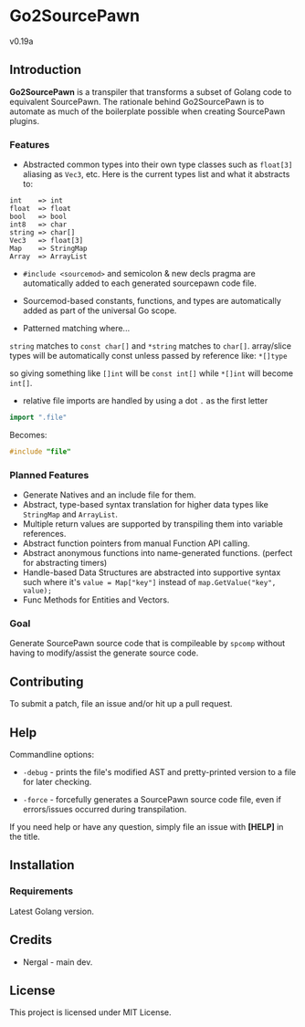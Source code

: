 # Go2SourcePawn
v0.19a

## Introduction

**Go2SourcePawn** is a transpiler that transforms a subset of Golang code to equivalent SourcePawn. The rationale behind Go2SourcePawn is to automate as much of the boilerplate possible when creating SourcePawn plugins.


### Features

* Abstracted common types into their own type classes such as `float[3]` aliasing as `Vec3`, etc.
Here is the current types list and what it abstracts to:
```
int    => int
float  => float
bool   => bool
int8   => char
string => char[]
Vec3   => float[3]
Map    => StringMap
Array  => ArrayList
```

* `#include <sourcemod>` and semicolon & new decls pragma are automatically added to each generated sourcepawn code file.

* Sourcemod-based constants, functions, and types are automatically added as part of the universal Go scope.

* Patterned matching where...

`string` matches to `const char[]`
and `*string` matches to `char[]`.
array/slice types will be automatically const unless passed by reference like: `*[]type`

so giving something like `[]int` will be `const int[]` while `*[]int` will become `int[]`.


* relative file imports are handled by using a dot `.` as the first letter
```go
import ".file"
```

Becomes:
```c
#include "file"
```

### Planned Features
* Generate Natives and an include file for them.
* Abstract, type-based syntax translation for higher data types like `StringMap` and `ArrayList`.
* Multiple return values are supported by transpiling them into variable references.
* Abstract function pointers from manual Function API calling.
* Abstract anonymous functions into name-generated functions. (perfect for abstracting timers)
* Handle-based Data Structures are abstracted into supportive syntax such where it's `value = Map["key"]` instead of `map.GetValue("key", value);`
* Func Methods for Entities and Vectors.

### Goal
Generate SourcePawn source code that is compileable by `spcomp` without having to modify/assist the generate source code.


## Contributing

To submit a patch, file an issue and/or hit up a pull request.

## Help

Commandline options:
* `-debug` - prints the file's modified AST and pretty-printed version to a file for later checking.

* `-force` - forcefully generates a SourcePawn source code file, even if errors/issues occurred during transpilation.

If you need help or have any question, simply file an issue with **\[HELP\]** in the title.


## Installation

### Requirements
Latest Golang version.

## Credits

* Nergal - main dev.

## License
This project is licensed under MIT License.